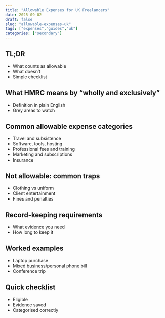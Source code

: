 ```yaml
---
title: "Allowable Expenses for UK Freelancers"
date: 2025-09-02
draft: false
slug: "allowable-expenses-uk"
tags: ["expenses","guides","uk"]
categories: ["secondary"]
---
```


## TL;DR
- What counts as allowable
- What doesn’t
- Simple checklist

## What HMRC means by “wholly and exclusively”
- Definition in plain English
- Grey areas to watch

## Common allowable expense categories
- Travel and subsistence
- Software, tools, hosting
- Professional fees and training
- Marketing and subscriptions
- Insurance

## Not allowable: common traps
- Clothing vs uniform
- Client entertainment
- Fines and penalties

## Record-keeping requirements
- What evidence you need
- How long to keep it

## Worked examples
- Laptop purchase
- Mixed business/personal phone bill
- Conference trip

## Quick checklist
- Eligible
- Evidence saved
- Categorised correctly
